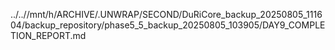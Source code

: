 ../..//mnt/h/ARCHIVE/.UNWRAP/SECOND/DuRiCore_backup_20250805_111604/backup_repository/phase5_5_backup_20250805_103905/DAY9_COMPLETION_REPORT.md